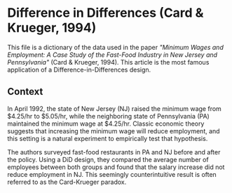 # Difference in Differences (Card & Krueger, 1994)
This file is a dictionary of the data used in the paper *"Minimum Wages and Employment:
A Case Study of the Fast-Food Industry in New Jersey and Pennsylvania"* (Card & Krueger,
1994). This article is the most famous application of a Difference-in-Differences
design.

## Context
In April 1992, the state of New Jersey (NJ) raised the minimum wage from $4.25/hr to
$5.05/hr, while the neighboring state of Pennsylvania (PA) maintained the minimum wage
at $4.25/hr. Classic economic theory suggests that increasing the minimum wage will
reduce employment, and this setting is a natural experiment to empirically test
that hypothesis.

The authors surveyed fast-food restaurants in PA and NJ before and after the policy.
Using a DiD design, they compared the average number of employees between both groups
and found that the salary increase did not reduce employment in NJ. This seemingly
counterintuitive result is often referred to as the Card-Krueger paradox.
